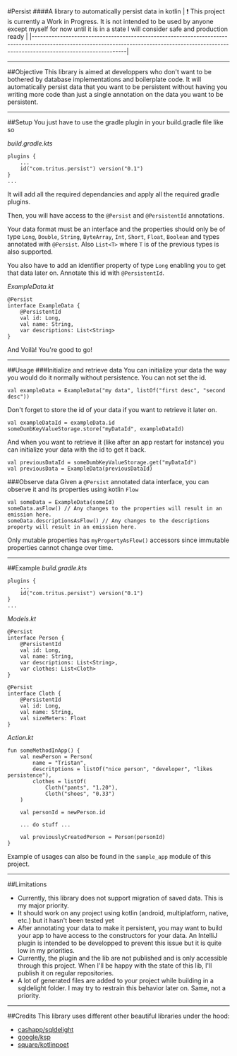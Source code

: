 #Persist
####A library to automatically persist data in kotlin
| :exclamation:  This project is currently a Work in Progress. It is not intended to be used by anyone except myself for now until it is in a state I will consider safe and production ready |
|---------------------------------------------------------------------------------------------------------------------------------------------------------------------------------------------|
___
##Objective
This library is aimed at developpers who don't want to be bothered by database implementations and boilerplate code. 
It will automatically persist data that you want to be persistent without having you writing more code than just a 
single annotation on the data you want to be persistent.
___
##Setup
You just have to use the gradle plugin in your build.gradle file like so

_build.gradle.kts_
```
plugins {
    ...
    id("com.tritus.persist") version("0.1")
}
...
```
It will add all the required dependancies and apply all the required gradle plugins.

Then, you will have access to the `@Persist` and `@PersistentId` annotations.

Your data format must be an interface 
and the properties should only be of type `Long`, `Double`, `String`, `ByteArray`, `Int`, `Short`, `Float`, `Boolean`
and types annotated with `@Persist`.
Also `List<T>` where `T` is of the previous types is also supported.

You also have to add an identifier property of type `Long` enabling you to get that data later on. 
Annotate this id with `@PersistentId`. 

_ExampleData.kt_
```
@Persist
interface ExampleData {
    @PersistentId
    val id: Long,
    val name: String,
    var descriptions: List<String>
}
```
And Voilà! You're good to go!
___
##Usage
###Initialize and retrieve data
You can initialize your data the way you would do it normally without persistence. You can not set the id.
```
val exampleData = ExampleData("my data", listOf("first desc", "second desc"))
```
Don't forget to store the id of your data if you want to retrieve it later on.
```
val exampleDataId = exampleData.id
someDumbKeyValueStorage.store("myDataId", exampleDataId)
```
And when you want to retrieve it (like after an app restart for instance) you can initialize your data with the id to 
get it back.
```
val previousDataId = someDumbKeyValueStorage.get("myDataId")
val previousData = ExampleData(previousDataId)
```
###Observe data
Given a `@Persist` annotated data interface, you can observe it and its properties using kotlin `Flow`
```
val someData = ExampleData(someId)
someData.asFlow() // Any changes to the properties will result in an emission here.
someData.descriptionsAsFlow() // Any changes to the descriptions property will result in an emission here.
```
Only mutable properties has `myPropertyAsFlow()` accessors since immutable properties cannot change over time.
___
##Example
_build.gradle.kts_
```
plugins {
    ...
    id("com.tritus.persist") version("0.1")
}
...
```
_Models.kt_
```
@Persist
interface Person {
    @PersistentId
    val id: Long,
    val name: String,
    var descriptions: List<String>,
    var clothes: List<Cloth>
}

@Persist
interface Cloth {
    @PersistentId
    val id: Long,
    val name: String,
    val sizeMeters: Float
}
```
_Action.kt_
```
fun someMethodInApp() {
    val newPerson = Person(
        name = "Tristan",
        descritptions = listOf("nice person", "developer", "likes persistence"),
        clothes = listOf(
            Cloth("pants", "1.20"),
            Cloth("shoes", "0.33")
    )
    
    val personId = newPerson.id
    
    ... do stuff ...
    
    val previouslyCreatedPerson = Person(personId)
}   
```
Example of usages can also be found in the `sample_app` module of this project.
___
##Limitations
- Currently, this library does not support migration of saved data. This is my major priority.
- It should work on any project using kotlin (android, multiplatform, native, etc.) but it hasn't been tested yet
- After annotating your data to make it persistent, you may want to build your app to have access to the constructors for your data. An IntelliJ plugin is intended to be developped to prevent this issue but it is quite low in my priorities.
- Currently, the plugin and the lib are not published and is only accessible through this project. When I'll be happy with the state of this lib, I'll publish it on regular repositories. 
- A lot of generated files are added to your project while building in a sqldelight folder. I may try to restrain this behavior later on. Same, not a priority.
___
##Credits
This library uses different other beautiful libraries under the hood:

- [cashapp/sqldelight](https://github.com/cashapp/sqldelight/)
- [google/ksp](https://github.com/google/ksp/)
- [square/kotlinpoet](https://github.com/square/kotlinpoet/)
